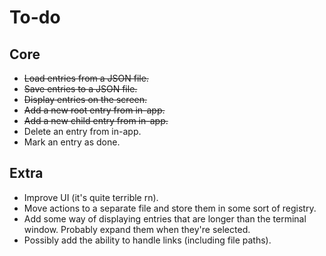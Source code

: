 # To-do

## Core

- ~~Load entries from a JSON file.~~
- ~~Save entries to a JSON file.~~
- ~~Display entries on the screen.~~
- ~~Add a new root entry from in-app.~~
- ~~Add a new child entry from in-app.~~
- Delete an entry from in-app.
- Mark an entry as done.

## Extra

- Improve UI (it's quite terrible rn).
- Move actions to a separate file and store them in some sort of registry.
- Add some way of displaying entries that are longer than the terminal window. Probably expand them when they're selected.
- Possibly add the ability to handle links (including file paths).
